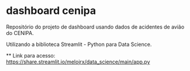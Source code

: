 # dashboard cenipa
Repositório do projeto de dashboard usando dados de acidentes de avião do CENIPA. 

Utilizando a biblioteca Streamlit - Python para Data Science. 

** Link para acesso: https://share.streamlit.io/melojrx/data_science/main/app.py
